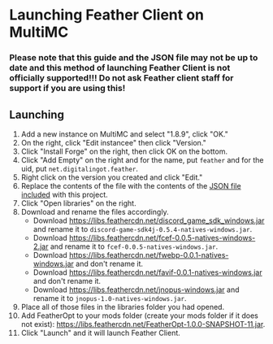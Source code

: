 # Launching Feather Client on MultiMC

### Please note that this guide and the JSON file may not be up to date and this method of launching Feather Client is not officially supported!!! Do not ask Feather client staff for support if you are using this!

## Launching

1. Add a new instance on MultiMC and select "1.8.9", click "OK."
2. On the right, click "Edit instancee" then click "Version."
3. Click "Install Forge" on the right, then click OK on the bottom.
4. Click "Add Empty" on the right and for the name, put `feather` and for the uid, put `net.digitalingot.feather`.
5. Right click on the version you created and click "Edit."
6. Replace the contents of the file with the contents of the [JSON file included](./net.digitalingot.feather.json) with this project.
7. Click "Open libraries" on the right.
8. Download and rename the files accordingly.
    - Download <https://libs.feathercdn.net/discord_game_sdk_windows.jar> and rename it to `discord-game-sdk4j-0.5.4-natives-windows.jar`.
    - Download <https://libs.feathercdn.net/fcef-0.0.5-natives-windows-2.jar> and rename it to `fcef-0.0.5-natives-windows.jar`.
    - Download <https://libs.feathercdn.net/fwebp-0.0.1-natives-windows.jar> and don't rename it.
    - Download <https://libs.feathercdn.net/favif-0.0.1-natives-windows.jar> and don't rename it.
    - Download <https://libs.feathercdn.net/jnopus-windows.jar> and rename it to `jnopus-1.0-natives-windows.jar`.
9. Place all of those files in the libraries folder you had opened.
10. Add FeatherOpt to your mods folder (create your mods folder if it does not exist): <https://libs.feathercdn.net/FeatherOpt-1.0.0-SNAPSHOT-11.jar>.
11. Click "Launch" and it will launch Feather Client.
